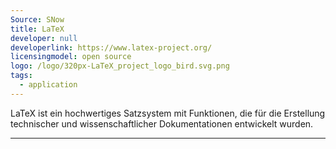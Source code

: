 ```yaml
---
Source: SNow
title: LaTeX
developer: null
developerlink: https://www.latex-project.org/
licensingmodel: open source
logo: /logo/320px-LaTeX_project_logo_bird.svg.png
tags:
  - application
---
```


LaTeX ist ein hochwertiges Satzsystem mit Funktionen, die für die Erstellung technischer und wissenschaftlicher Dokumentationen entwickelt wurden.

---
